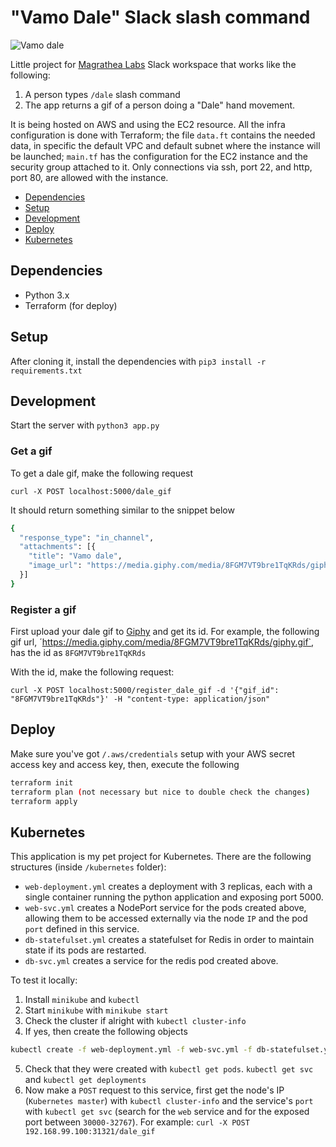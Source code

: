 # "Vamo Dale" Slack slash command

![Vamo dale](https://media.giphy.com/media/5bd09I7JVypLQdxERF/giphy.gif)

Little project for [Magrathea Labs](http://magrathealabs.com) Slack workspace that works like the following:
 1) A person types `/dale` slash command
 2) The app returns a gif of a person doing a "Dale" hand movement.

It is being hosted on AWS and using the EC2 resource. All the infra configuration is done with Terraform; the file `data.ft` contains the needed data, in specific the default VPC and default subnet where the instance will be launched; `main.tf` has the configuration for the EC2 instance and the security group attached to it. Only connections via ssh, port 22, and http, port 80, are allowed with the instance.

- [Dependencies](#deṕendencies)
- [Setup](#setup)
- [Development](#development)
- [Deploy](#deploy)
- [Kubernetes](#kubernetes)

## Dependencies

- Python 3.x
- Terraform (for deploy)

## Setup

After cloning it, install the dependencies with `pip3 install -r requirements.txt`

## Development

Start the server with `python3 app.py`

### Get a gif

To get a dale gif, make the following request

`curl -X POST localhost:5000/dale_gif`

It should return something similar to the snippet below

```sh
{
  "response_type": "in_channel",
  "attachments": [{
    "title": "Vamo dale",
    "image_url": "https://media.giphy.com/media/8FGM7VT9bre1TqKRds/giphy.gif"
  }]
}
```
### Register a gif

First upload your dale gif to [Giphy](https://giphy.com/) and get its id. For example, the following gif url, ´https://media.giphy.com/media/8FGM7VT9bre1TqKRds/giphy.gif`, has the id as `8FGM7VT9bre1TqKRds`

With the id, make the following request:

`curl -X POST localhost:5000/register_dale_gif -d '{"gif_id": "8FGM7VT9bre1TqKRds"}' -H "content-type: application/json"`

## Deploy

Make sure you've got `/.aws/credentials` setup with your AWS secret access key and access key, then, execute the following

```sh
terraform init
terraform plan (not necessary but nice to double check the changes)
terraform apply
```

## Kubernetes

This application is my pet project for Kubernetes. There are the following structures (inside `/kubernetes` folder):

- `web-deployment.yml` creates a deployment with 3 replicas, each with a single container running the python application and exposing port 5000.
- `web-svc.yml` creates a NodePort service for the pods created above, allowing them to be accessed externally via the node `IP` and the pod `port` defined in this service.
- `db-statefulset.yml` creates a statefulset for Redis in order to maintain state if its pods are restarted.
- `db-svc.yml` creates a service for the redis pod created above.

To test it locally:
  1) Install `minikube` and `kubectl`
  2) Start `minikube` with `minikube start`
  3) Check the cluster if alright with `kubectl cluster-info`
  4) If yes, then create the following objects
  ```sh
  kubectl create -f web-deployment.yml -f web-svc.yml -f db-statefulset.yml -f db-svc.yml
  ```
  5) Check that they were created with `kubectl get pods`. `kubectl get svc` and `kubectl get deployments`
  6) Now make a `POST` request to this service, first get the node's IP (`Kubernetes master`) with `kubectl cluster-info` and the service's `port` with `kubectl get svc` (search for the `web` service and for the exposed port between `30000-32767`). For example: `curl -X POST 192.168.99.100:31321/dale_gif`
